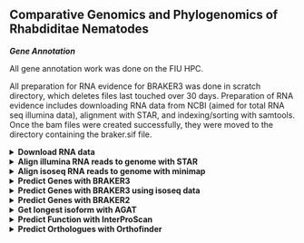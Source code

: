 ## Comparative Genomics and Phylogenomics of Rhabdiditae Nematodes ###

***Gene Annotation***

All gene annotation work was done on the FIU HPC.

All preparation for RNA evidence for BRAKER3 was done in scratch directory, which deletes files last touched over 30 days.
Preparation of RNA evidence includes downloading RNA data from NCBI (aimed for total RNA seq illumina data), alignment with STAR, and indexing/sorting with samtools. Once the bam files were created successfully, they were moved to the directory containing the braker.sif file.

<details>

<summary><b>Download RNA data</b></summary>

The file: RNA_accessions.txt
contains 2 columns separated by a tab, ID and ACCESSION. It is the input to the following script which uses sratoolkit v.3.0.0 to (1)prefetch the accession of the RNA seq data and (2)fastq-dump the RNA reads into a directory named by the ID.

```
vi RNA_accessions.txt
```

copy/paste the following:
```
AF72	ERR4264631
BOV	ERR3610811
DF5000	ERR10787778
DF5013	ERR13623740
DF5033	SRR18615345
EM464	SRR5837623
JU1373	SRR12623043
JU2817	ERR13319083
JU3284	ERR13319072
JU75	ERR13319099
LJ9110	SRR28370082
NKZ352	DRR252169
PB127	SRR18615296
QG2083	SRR25478168
SB194	ERR13319073
BRC20483	ERR13319078
QG555	ERR13623727
NIC564	ERR13623728
RS0144	ERR2235011
RS5460	ERR2019977
EX	ERR2652888
RS5133	ERR2235013
AF16	SRR30148319
APS25	ERR13319064
APS4	ERR3150274
APS7	ERR11177444
Aroian	SRR609884
BAKE	SRR20115893
CB4856	SRR29887579
CEW1	SRR19570657
CFB2252	ERR12997162
DF5070	ERR13319086
DF5081	SRR19570648
DF5083	ERR13319102
DF5112	SRR19570652
DF5120	ERR10787777
DF5173	ERR13623733
EG5942	ERR13319091
ISE	SRR27211025
JU1182	ERR13319057
JU1286	ERR1059227
JU1382	ERR10787776
JU1421	SRR3031146
JU1771	ERR1039279
JU1809	ERR13319052
JU1904	ERR13319080
JU1917	ERR13319067
JU1968	ERR1055674
JU2083	ERR1018630
JU2190	SRR8869244
JU2788	ERR13623725
JU2809	ERR13319082
JU800	ERR13319092
KANDY	ERR11518137
LIT	SRR30363359
MIMR	ERR2023646
MONO	ERR690851
N2	SRR32732686
NIC203	SRR12341282
NIC58	SRR12623044
NKZ35	DRR481199
OM	ERR13623726
PDL0010	ERR13319096
PF1305	ERR10787776
PLIC	ERR13623716
PS1010	ERR13319081
PS1017	ERR10787778
PS2068	ERR10787775
PX356	SRR5837623
PX439	SRR5837881
PX506	SRR10276661
PX534	SRR5831583
SX3368	SRR12868616
TWN1964	ERR13319056
TWN1984	ERR13319060
BRC20456	ERR13319076
CP168	SRR3031146
JU3283	ERR13319098
QG2077	ERR13362831
TT01	SRR29886265
VIVI	SRR1021578
TRI	SRR8636392
OST	SRR2567544
PS312	SRR23038884
```

Note: NIC394 does not have RNA seq available on NCBI

```
vi download.sh
```
 
```
#!/bin/bash

#SBATCH --account iacc_jfierst
#SBATCH --qos highmem1
#SBATCH --partition highmem1
#SBATCH --output=./logs/RNAseq_download_%j.log

module load proxy #needed to connect to internet
module load sratoolkit-3.0.0

INPUT_FILE=RNA_accessions.txt #input file: ID ACCESSION (2 columns seperated by a tab)

while read -r line; do
        species=$(echo $line | awk '{print $1}') #set variables
        accession=$(echo $line | awk '{print $2}')

        prefetch ${accession} #sratoolkit commands
        fasterq-dump ${accession} -O ${species}

        rm -r ${accession} #delete prefetch created directory
done < ${INPUT_FILE}
```
</details>

<details>
<summary><b>Align illumina RNA reads to genome with STAR</b></summary>

STAR.txt has a list of IDs:

```
vi STAR.txt
```

```
QG555
NIC564
RS0144
RS5460
RS5133
...
```

STAR.sh is an array script to generate a genome index of each species and then map the rna reads to that index. --outSAMstrandField intronMotif and --outSAMtype BAM Unsorted are required for latter input into BRAKER3
```
vi STAR.sh
```
```
#!/bin/bash

#SBATCH --account acc_jfierst
#SBATCH --qos standard
#SBATCH --partition HighMem1
#SBATCH --array=1-5
#SBATCH --output=./logs/STAR_%j.log
#SBATCH --nodes=1
#SBATCH --ntasks=1
#SBATCH --cpus-per-task=12
#SBATCH --mail-user=vegge003@fiu.edu
#SBATCH --mail-type=ALL

module load miniconda3/24.7.1-none-none-mjgmhio
source activate STAR

SPECIES=$(sed "${SLURM_ARRAY_TASK_ID}q;d" STAR.txt)

echo "$SPECIES"
mkdir ${SPECIES}_STAR

# Generate genome index
STAR \
    --runThreadN 12 --runMode genomeGenerate --genomeDir ${SPECIES}_STAR \
    --genomeSAindexNbases 12 --genomeFastaFiles /home/data/jfierst/veggers/RhabditinaPhylogeny/RhabditinaPhylogeny_repeatmasker/${SPECIES}/${SPECIES}.masked

# Map the reads
STAR \
    --runThreadN 12 --runMode alignReads --genomeDir ${SPECIES}_STAR --outSAMstrandField intronMotif --outSAMtype BAM Unsorted --twopassMode Basic \
--readFilesIn /scratch/jfierst/tori/${SPECIES}/${SPECIES}_1.fastq /scratch/jfierst/tori/${SPECIES}/${SPECIES}_2.fastq --out
FileNamePrefix /scratch/jfierst/tori/${SPECIES}_STAR/${SPECIES}_
```
</details>

<details>

<summary><b>Align isoseq RNA reads to genome with minimap</b></summary>

Following directions from [BRAKER3](https://github.com/Gaius-Augustus/BRAKER) github.

PX506 only had isoseq RNA reads available, which requires a bit of a different alignment process:

```
vi isoseq_align.sh
```

```
#!/bin/bash

#SBATCH --account iacc_jfierst
#SBATCH --qos highmem1
#SBATCH --partition highmem1
#SBATCH --output=./logs/isoseq_%j.log
#SBATCH --nodes=1
#SBATCH --ntasks=1
#SBATCH --cpus-per-task=40
#SBATCH --mail-user=vegge003@fiu.edu
#SBATCH --mail-type=ALL

module load samtools-1.15.1-gcc-8.2.0
module load minimap2-2.24

minimap2 -t 40 -ax splice:hq -uf /home/data/jfierst/veggers/RhabditinaPhylogeny/RhabditinaPhylogeny_repeatmasker/PX506/PX506.masked PX506_isoseq.fa > PX506_isoseq.sam     
samtools view -bS --threads 40 PX506_isoseq.sam -o PX506_isoseq.bam
```

move PX506_isoseq.bam to /home/data/jfierst/veggers/RhabditinaPhylogeny/.

</details>

<details>
<summary><b>Predict Genes with BRAKER3</b></summary>

cd to RhabditinaPhylogeny

Get container:

```
module load singularity-3.8.7
module load proxy
singularity build braker3.sif docker://teambraker/braker3:latest
```

Move the refseq_db.faa from nematoda_odb10 to the same directory as braker3.sif


```
vi fiu_array_singularity_braker3.sh
```

```
#!/bin/bash

#SBATCH --job-name=braker3
#SBATCH --output=./logs/braker3.%j.out
#SBATCH --array=1
#SBATCH --account=iacc_jfierst
#SBATCH --cpus-per-task=8
#SBATCH --nodes=1
#SBATCH --partition=highmem1
#SBATCH --qos=highmem1
#SBATCH --mail-type=ALL
#SBATCH --mail-user=vegge003@fiu.edu

#load modules
module load singularity-3.8.7
module load proxy

#export paths
export BRAKER_SIF=/home/data/jfierst/veggers/RhabditinaPhylogeny/braker3.sif

#set species variable
SPECIES=$(sed "${SLURM_ARRAY_TASK_ID}q;d" braker3.txt)

echo "$SPECIES"

cat ./RhabditinaPhylogeny_repeatmasker/${SPECIES}/${SPECIES}.masked | cut -f 1 -d " " > ${SPECIES}.masked

cp /scratch/jfierst/tori/${SPECIES}_STAR/${SPECIES}_Aligned.out.bam ./${SPECIES}_Aligned.out.bam

#sleep for a few seconds so braker doesn't try to name multiple species the same (causes write permission failures otherwise)
sleep $((SLURM_ARRAY_TASK_ID * 25))

#organize and remove working directory if it already exists
wd=./RhabditinaPhylogeny_braker3/${SPECIES}_braker3

if [ -d $wd ]; then
    rm -r $wd
fi

#run braker
singularity exec  -B ${PWD}:${PWD}  ${BRAKER_SIF} braker.pl --genome=${SPECIES}.masked --prot_seq=refseq_db.faa --bam=${SPECIES}_Aligned.out.bam --workingdir=${wd} --GENEMARK_PATH=${ETP}/gmes --AUGUSTUS_CONFIG_PATH=/home/veggers/.augustus --threads 8 --softmasking --busco_lineage nematoda_odb10
```

BRAKER renames things the same thing and so if the jobs aren't spaced out enough you'll get an error about a species directory not existing or being writable. That's why I added the sleep command in the script above, however it does waste some computational resources. sloppy fix but it works sometimes. You will still get an error even with the sleep. Just modify the BRAKER3.txt file with the genomes that failed due to this issue and rerun, they'll all work eventually.

BOV, LJ9110, and LIT will all fail because there is not enough RNA seq evidence, likely because these are parasitic species and so the RNA available is from the infected organism rather than the nematodes themselves.

JU2585 and NIC534 fail because there is too little intron evidence.

</details>

<details>
<summary><b>Predict Genes with BRAKER3 using isoseq data</b></summary>

Following directions from [BRAKER3](https://github.com/Gaius-Augustus/BRAKER) github.

Get container:

```
module load singularity-3.8.7
module load proxy
singularity build braker3_lr.sif docker://teambraker/braker3:isoseq
```
Also make sure that you've moved PX506_isoseq.bam and refseq_db.faa to the same directory containing braker3_lr.sif

```
vi fiu_singularity_braker3_isoseq.sh
```

```
#!/bin/bash

#SBATCH --job-name=braker3_isoseq
#SBATCH --output=./logs/braker3_isoseq.%j.out
#SBATCH --account=iacc_jfierst
#SBATCH --cpus-per-task=8
#SBATCH --nodes=1
#SBATCH --partition=highmem1
#SBATCH --qos=highmem1
#SBATCH --mail-type=ALL
#SBATCH --mail-user=vegge003@fiu.edu

#load modules
module load singularity-3.8.7
module load proxy

#export paths
export BRAKER_SIF=/home/data/jfierst/veggers/RhabditinaPhylogeny/braker3_lr.sif

cat ./RhabditinaPhylogeny_repeatmasker/PX506/PX506.masked | cut -f 1 -d " " > PX506.masked

#organize and remove working directory if it already exists
wd=./RhabditinaPhylogeny_braker3/PX506_braker3

if [ -d $wd ]; then
    rm -r $wd
fi

#run braker
singularity exec  -B ${PWD}:${PWD}  ${BRAKER_SIF} braker.pl --genome=PX506.masked --prot_seq=refseq_db.faa --bam=PX506_isoseq.bam --workingdir=${wd} --GENEMARK_PATH=${ETP}/gmes --AUGUSTUS_CONFIG_PATH=/home/veggers/.augustus --threads 8 --softmasking --busco_lineage nematoda_odb10
```

</details>

<details>
<summary><b>Predict Genes with BRAKER2</b></summary>

 ```
#!/bin/bash
#SBATCH --job-name=braker2
#SBATCH --output=./logs/braker2.%j.%N.out
#SBATCH --array=1
#SBATCH --account=iacc_jfierst
#SBATCH --cpus-per-task=1
#SBATCH --nodes=1
#SBATCH --partition=highmem1
#SBATCH --qos=highmem1
#SBATCH --mail-type=ALL
#SBATCH --mail-user=vegge003@fiu.edu

#load modules
module load singularity-3.8.7
module load proxy

#export paths
export BRAKER_SIF=/home/data/jfierst/veggers/RhabditinaPhylogeny/braker3.sif

#set species variable
SPECIES=$(sed "${SLURM_ARRAY_TASK_ID}q;d" braker2_list.txt)

echo "$SPECIES"

cp ./RhabditinaPhylogeny_repeatmasker/${SPECIES}/*.masked ./${SPECIES}.masked

#sleep for a few seconds so braker doesn't try to name multiple species the same (causes write permission failures otherwise)
sleep $((SLURM_ARRAY_TASK_ID * 25))

#organize and remove working directory if it already exists

wd=./RhabditinaPhylogeny_braker2/${SPECIES}_braker2

if [ -d $wd ]; then
    rm -r $wd
fi

#run braker
singularity exec  -B ${PWD}:${PWD}  ${BRAKER_SIF} braker.pl --genome=${SPECIES}.masked --prot_seq=refseq_db.faa --workingdir=${wd} --GENEMARK_PATH=${ETP}/gmes --AUGUSTUS_CONFIG_PATH=/home/
veggers/.augustus --threads 8 --softmasking --busco_lineage nematoda_odb10
```

</details>

<details>
<summary><b>Get longest isoform with AGAT</b></summary>

</details>

<details>
<summary><b>Predict Function with InterProScan</b></summary>

</details>

<details>
<summary><b>Predict Orthologues with Orthofinder</b></summary>

</details>
